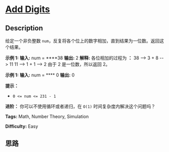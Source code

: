 # [Add Digits][title]

## Description

给定一个非负整数 `num`，反复将各个位上的数字相加，直到结果为一位数。返回这个结果。



**示例 1:**
            **输入:** num = ****38    **输出:** 2     **解释:** 各位相加的过程为 **：** 38 --> 3 + 8 --> 11    11 --> 1 + 1 --> 2    由于 2 是一位数，所以返回 2。    

**示例 1:**
            **输入:** num = **** 0    **输出:** 0



**提示：**

  * `0 <= num <= 231 - 1`



**进阶：** 你可以不使用循环或者递归，在 `O(1)` 时间复杂度内解决这个问题吗？


**Tags:** Math, Number Theory, Simulation

**Difficulty:** Easy

## 思路

[title]: https://leetcode-cn.com/problems/add-digits
